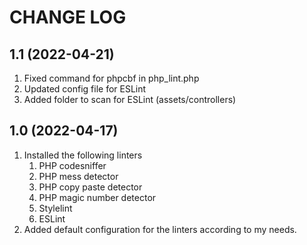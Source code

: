 # CHANGE LOG

## 1.1 (2022-04-21)

1. Fixed command for phpcbf in php_lint.php
2. Updated config file for ESLint
3. Added folder to scan for ESLint (assets/controllers)


## 1.0 (2022-04-17)

1. Installed the following linters
    1. PHP codesniffer
    1. PHP mess detector
    1. PHP copy paste detector
    1. PHP magic number detector
    1. Stylelint
    1. ESLint
1. Added default configuration for the linters according to my needs.
